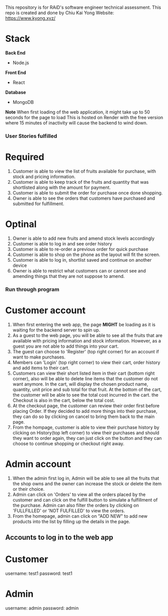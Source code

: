 This repository is for RAiD's software engineer technical assessment. This repo is created and done by Chiu Kai Yong
Website: https://www.kyong.xyz/

# Stack
**Back End**
- Node.js

**Front End**
- React

**Database**
- MongoDB

**Note**
When first loading of the web application, it might take up to 50 seconds for the page to load
This is hosted on Render with the free version where 15 minutes of inactivity will cause the backend to wind down. 

### User Stories fulfilled

# Required
1) Customer is able to view the list of fruits available for purchase, with stock and pricing information.
2) Customer is able to keep track of the fruits and quantity that was shortlisted along with the amount for payment. 
3) Customer is able to submit the order for purchase once done shopping. 
4) Owner is able to see the orders that customers have purchased and submitted for fulfillment. 

# Optinal
1) Owner is able to add new fruits and amend stock levels accordingly
2) Customer is able to log in and see order history
3) Customer is able to re-order a previous order for quick purchase 
4) Customer is able to shop on the phone as the layout will fit the screen. 
5) Customer is able to log in, shortlist saved and continue on another device
6) Owner is able to restrict what customers can or cannot see and amending things that they are not suppose to amend. 


### Run through program
# Customer account
1) When first entering the web app, the page **MIGHT** be loading as it is waiting for the backend server to spin up. 
2) As a guest to the web page, you will be able to see all the fruits that are available with pricing information and stock information. However, as a guest you are not able to add things into your cart. 
3) The guest can choose to 'Register' (top right corner) for an account if want to make purchases. 
4) Members can 'Login' (top right corner) to view their cart, order history and add items to their cart. 
5) Customers can view their short listed item in their cart (bottom right corner), also will be able to delete line items that the customer do not want anymore. In the cart, will display the chosen product name, quantity, unit price and sub total for that fruit. At the bottom of the cart, the customer will be able to see the total cost incurred in the cart. the Checkout is also in the cart, below the total cost.
6) At the checkout page, the customer can review their order first before placing Order. If they decided to add more things into their purchase, they can do so by clicking on cancel to bring them back to the main page. 
7) From the hompage, customer is able to view their purchase history by clicking on History(top left corner) to view their purchases and should they want to order again, they can just click on the button and they can choose to continue shopping or checkout right away. 

# Admin account
1) When the admin first log in, Admin will be able to see all the fruits that the shop owns and the owner can increase the stock or delete the item or their choice. 
2) Admin can click on 'Orders' to view all the orders placed by the customer and can click on the fulfill button to simulate a fulfillment of the purchase. Admin can also filter the orders by clicking on 'FULLFILLED' or 'NOT FULFILLED' to view the orders. 
3) From the homepage, admin can click on "ADD NEW" to add new products into the list by filling up the details in the page. 


## Accounts to log in to the web app
# Customer 
username: test1
password: test1

# Admin
username: admin
password: admin
